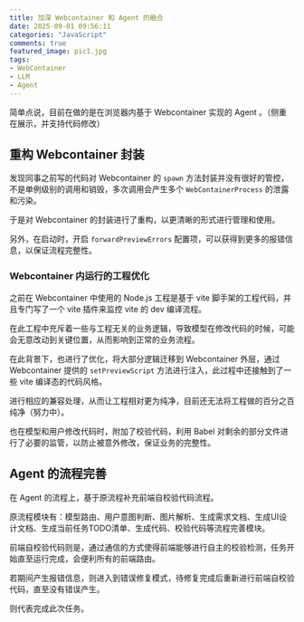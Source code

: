 ```yaml
---
title: 加深 Webcontainer 和 Agent 的融合
date: 2025-09-01 09:56:11
categories: "JavaScript"
comments: true
featured_image: pic1.jpg
tags:
- WebContainer
- LLM
- Agent
---
```


<!-- no node  -->

<!-- more -->

简单点说，目前在做的是在浏览器内基于 Webcontainer 实现的 Agent 。（侧重在展示，并支持代码修改）

## 重构 Webcontainer 封装

发现同事之前写的代码对 Webcontainer 的 `spawn` 方法封装并没有很好的管控，不是单例级别的调用和销毁，多次调用会产生多个 `WebContainerProcess` 的泄露和污染。

于是对 Webcontainer 的封装进行了重构，以更清晰的形式进行管理和使用。

另外，在启动时，开启 `forwardPreviewErrors` 配置项，可以获得到更多的报错信息，以保证流程完整性。

### Webcontainer 内运行的工程优化

之前在 Webcontainer 中使用的 Node.js 工程是基于 vite 脚手架的工程代码，并且专门写了一个 vite 插件来监控 vite 的 dev 编译流程。

在此工程中充斥着一些与工程无关的业务逻辑，导致模型在修改代码的时候，可能会无意改动到关键位置，从而影响到正常的业务流程。

在此背景下，也进行了优化，将大部分逻辑迁移到 Webcontainer 外层，通过 Webcontainer 提供的 `setPreviewScript` 方法进行注入，此过程中还接触到了一些 vite 编译态的代码风格。

进行相应的兼容处理，从而让工程相对更为纯净，目前还无法将工程做的百分之百纯净（努力中）。

也在模型和用户修改代码时，附加了校验代码，利用 Babel 对剩余的部分文件进行了必要的监管，以防止被意外修改，保证业务的完整性。

## Agent 的流程完善

在 Agent 的流程上，基于原流程补充前端自校验代码流程。

原流程模块有：模型路由、用户意图判断、图片解析、生成需求文档、生成UI设计文档、生成当前任务TODO清单、生成代码、校验代码等流程完善模块。

前端自校验代码则是，通过通信的方式使得前端能够进行自主的校验检测，任务开始直至运行完成，会便利所有的前端路由。

若期间产生报错信息，则进入到错误修复模式，待修复完成后重新进行前端自校验代码，直至没有错误产生。

则代表完成此次任务。
